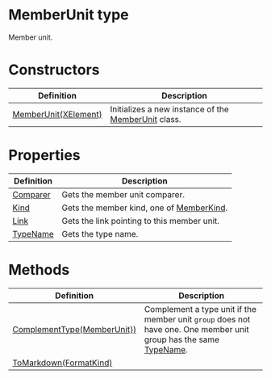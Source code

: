 <a name='T-Vsxmd-Units-MemberUnit'></a>
# MemberUnit type

Member unit.

# Constructors

| Definition | Description |
|-|-|
| [MemberUnit(XElement)](/Vsxmd.Units/MemberUnit.md/#M-Vsxmd-Units-MemberUnit-#ctor-System-Xml-Linq-XElement-) | Initializes a new instance of the [MemberUnit](/Vsxmd.Units/MemberUnit.md/#T-Vsxmd-Units-MemberUnit) class. |

# Properties

| Definition | Description |
|-|-|
| [Comparer](/Vsxmd.Units/MemberUnit.md/#P-Vsxmd-Units-MemberUnit-Comparer) | Gets the member unit comparer. |
| [Kind](/Vsxmd.Units/MemberUnit.md/#P-Vsxmd-Units-MemberUnit-Kind) | Gets the member kind, one of [MemberKind](/Vsxmd.Units/MemberKind.md/#T-Vsxmd-Units-MemberKind). |
| [Link](/Vsxmd.Units/MemberUnit.md/#P-Vsxmd-Units-MemberUnit-Link) | Gets the link pointing to this member unit. |
| [TypeName](/Vsxmd.Units/MemberUnit.md/#P-Vsxmd-Units-MemberUnit-TypeName) | Gets the type name. |

# Methods

| Definition | Description |
|-|-|
| [ComplementType(MemberUnit})](/Vsxmd.Units/MemberUnit.md/#M-Vsxmd-Units-MemberUnit-ComplementType-System-Collections-Generic-IEnumerable{Vsxmd-Units-MemberUnit}-) | Complement a type unit if the member unit `group` does not have one. One member unit group has the same [TypeName](/Vsxmd.Units/MemberUnit.md/#P-Vsxmd-Units-MemberUnit-TypeName). |
| [ToMarkdown(FormatKind)](/Vsxmd.Units/MemberUnit.md/#M-Vsxmd-Units-MemberUnit-ToMarkdown-Vsxmd-Units-FormatKind-) |  |
